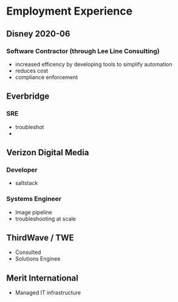 
# Employment Experience
## Disney 2020-06
### Software Contractor (through Lee Line Consulting)
* increased efficency by developing tools to simplify automation
* reduces cost
* compliance enforcement

## Everbridge
### SRE
* troubleshot
* 

## Verizon Digital Media
### Developer
* saltstack

### Systems Engineer
* Image pipeline
* troubleshooting at scale

## ThirdWave / TWE
* Consulted
* Solutions Enginee

## Merit International
* Managed IT infrastructure

<!--stackedit_data:
eyJoaXN0b3J5IjpbLTk3MDM4NDcwMCwtMTM0Nzg4ODIyNCwxOD
g4MDAzNTMzLDEzMDIzNjM4ODNdfQ==
-->